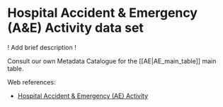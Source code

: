 # Hospital Accident & Emergency (A&E) Activity data set

! Add brief description !

Consult our own Metadata Catalogue for the [[AE|AE_main_table]] main table.

Web references:

*  [Hospital Accident & Emergency (AE) Activity](https://digital.nhs.uk/data-and-information/publications/statistical/hospital-accident--emergency-activity)
